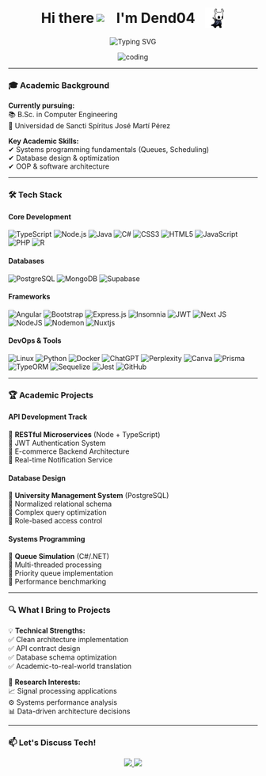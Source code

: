 <h1 align="center">
  <div style="display: flex; align-items: center; justify-content: center; gap: 10px;">
    <div style="display: flex; align-items: center;">
      Hi there
      <img src="https://raw.githubusercontent.com/aemmadi/aemmadi/master/wave.gif" width="25px" style="margin: 0 5px;">
    </div>
    I'm Dend04
    <img src="https://raw.githubusercontent.com/TanZng/TanZng/master/assets/hollor_knight3.gif" width="40px" style="margin-left: 10px;">
  </div>
</h1>

<p align="center">
  <img src="https://readme-typing-svg.herokuapp.com?font=Fira+Code&pause=1000&color=00F72F&center=true&vCenter=true&width=435&lines=Computer+Science+Student;Full+Stack+Developer;API+Architecture+Enthusiast" alt="Typing SVG" />
</p>

<p align="center">
  <img src="https://i.pinimg.com/originals/81/17/2b/81172b3bfb4da5c5f0e53b7f779d7d6e.gif" alt="coding" width="400"/>
</p>

--- 

### 🎓 Academic Background

**Currently pursuing:**  
📚 B.Sc. in Computer Engineering  
🏫 Universidad de Sancti Spíritus José Martí Pérez  

**Key Academic Skills:**  
✔ Systems programming fundamentals (Queues, Scheduling)  
✔ Database design & optimization  
✔ OOP & software architecture  

--- 

### 🛠 Tech Stack

#### **Core Development**
![TypeScript](https://img.shields.io/badge/TypeScript-3178C6?style=for-the-badge&logo=typescript&logoColor=white)
![Node.js](https://img.shields.io/badge/Node.js-339933?style=for-the-badge&logo=nodedotjs&logoColor=white)
![Java](https://img.shields.io/badge/Java-007396?style=for-the-badge&logo=openjdk&logoColor=white)
![C#](https://img.shields.io/badge/C%23-239120?style=for-the-badge&logo=c-sharp&logoColor=white)
![CSS3](https://img.shields.io/badge/css3-%231572B6.svg?style=for-the-badge&logo=css3&logoColor=white)
![HTML5](https://img.shields.io/badge/html5-%23E34F26.svg?style=for-the-badge&logo=html5&logoColor=white)
![JavaScript](https://img.shields.io/badge/javascript-%23323330.svg?style=for-the-badge&logo=javascript&logoColor=%23F7DF1E)
![PHP](https://img.shields.io/badge/php-%23777BB4.svg?style=for-the-badge&logo=php&logoColor=white)
![R](https://img.shields.io/badge/r-%23276DC3.svg?style=for-the-badge&logo=r&logoColor=white)


#### **Databases**
![PostgreSQL](https://img.shields.io/badge/PostgreSQL-4169E1?style=for-the-badge&logo=postgresql&logoColor=white)
![MongoDB](![MongoDB](https://img.shields.io/badge/MongoDB-%234ea94b.svg?style=for-the-badge&logo=mongodb&logoColor=white))
![Supabase](https://img.shields.io/badge/Supabase-3ECF8E?style=for-the-badge&logo=supabase&logoColor=white)

#### **Frameworks**
![Angular](https://img.shields.io/badge/angular-%23DD0031.svg?style=for-the-badge&logo=angular&logoColor=white)
![Bootstrap](https://img.shields.io/badge/bootstrap-%238511FA.svg?style=for-the-badge&logo=bootstrap&logoColor=white)
![Express.js](https://img.shields.io/badge/express.js-%23404d59.svg?style=for-the-badge&logo=express&logoColor=%2361DAFB)
![Insomnia](https://img.shields.io/badge/Insomnia-black?style=for-the-badge&logo=insomnia&logoColor=5849BE)
![JWT](https://img.shields.io/badge/JWT-black?style=for-the-badge&logo=JSON%20web%20tokens)
![Next JS](https://img.shields.io/badge/Next-black?style=for-the-badge&logo=next.js&logoColor=white)
![NodeJS](https://img.shields.io/badge/node.js-6DA55F?style=for-the-badge&logo=node.js&logoColor=white)
![Nodemon](https://img.shields.io/badge/NODEMON-%23323330.svg?style=for-the-badge&logo=nodemon&logoColor=%BBDEAD)
![Nuxtjs](https://img.shields.io/badge/Nuxt-002E3B?style=for-the-badge&logo=nuxtdotjs&logoColor=#00DC82)

#### **DevOps & Tools**
![Linux](https://img.shields.io/badge/Linux-FCC624?style=for-the-badge&logo=linux&logoColor=black)
![Python](https://img.shields.io/badge/Python-3776AB?style=for-the-badge&logo=python&logoColor=white)
![Docker](https://img.shields.io/badge/Docker-2496ED?style=for-the-badge&logo=docker&logoColor=white)
![ChatGPT](https://img.shields.io/badge/chatGPT-74aa9c?style=for-the-badge&logo=openai&logoColor=white)
![Perplexity](https://img.shields.io/badge/perplexity-000000?style=for-the-badge&logo=perplexity&logoColor=088F8F)
![Canva](https://img.shields.io/badge/Canva-%2300C4CC.svg?style=for-the-badge&logo=Canva&logoColor=white)
![Prisma](https://img.shields.io/badge/Prisma-3982CE?style=for-the-badge&logo=Prisma&logoColor=white)
![TypeORM](https://img.shields.io/badge/TypeORM-FE0803.svg?style=for-the-badge&logo=typeorm&logoColor=white)
![Sequelize](https://img.shields.io/badge/Sequelize-52B0E7?style=for-the-badge&logo=Sequelize&logoColor=white)
![Jest](https://img.shields.io/badge/-jest-%23C21325?style=for-the-badge&logo=jest&logoColor=white)
![GitHub](https://img.shields.io/badge/github-%23121011.svg?style=for-the-badge&logo=github&logoColor=white)

--- 

### 🏆 Academic Projects

#### API Development Track
🔹 **RESTful Microservices** (Node + TypeScript)  
📌 JWT Authentication System  
📌 E-commerce Backend Architecture  
📌 Real-time Notification Service  

#### Database Design
🔹 **University Management System** (PostgreSQL)  
📌 Normalized relational schema  
📌 Complex query optimization  
📌 Role-based access control  

#### Systems Programming
🔹 **Queue Simulation** (C#/.NET)  
📌 Multi-threaded processing  
📌 Priority queue implementation  
📌 Performance benchmarking  

--- 

### 🔍 What I Bring to Projects

💡 **Technical Strengths:**  
✅ Clean architecture implementation  
✅ API contract design  
✅ Database schema optimization  
✅ Academic-to-real-world translation  

🔬 **Research Interests:**  
📈 Signal processing applications  
⚙️ Systems performance analysis  
📊 Data-driven architecture decisions  

--- 

### 📫 Let's Discuss Tech!

<p align="center">
  <a href="https://www.linkedin.com/in/dairon-enamorado-bringuez-321361279?utm_source=share&utm_campaign=share_via&utm_content=profile&utm_medium=android_app">
    <img src="https://img.shields.io/badge/LinkedIn-0A66C2?style=for-the-badge&logo=linkedin&logoColor=white"/>
  </a>
  <a href="mailto:enamoradodairon@gmail.com">
    <img src="https://img.shields.io/badge/Gmail-EA4335?style=for-the-badge&logo=gmail&logoColor=white"/>
  </a>
</p>
